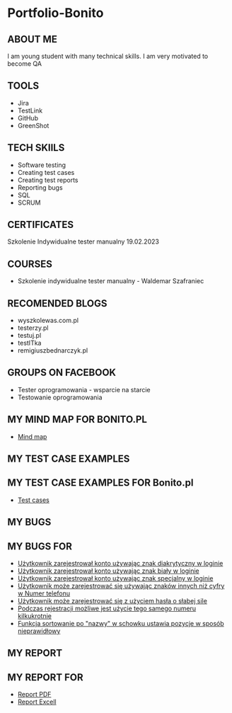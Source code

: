 # Portfolio-Bonito
## ABOUT ME
I am young student with many technical skills. I am very motivated to become QA
## TOOLS
* Jira
* TestLink
* GitHub
* GreenShot
## TECH SKIILS
* Software testing
* Creating test cases
* Creating test reports
* Reporting bugs
* SQL
* SCRUM
## CERTIFICATES
Szkolenie Indywidualne tester manualny 19.02.2023
## COURSES
* Szkolenie indywidualne tester manualny - Waldemar Szafraniec
## RECOMENDED BLOGS
* wyszkolewas.com.pl
* testerzy.pl
* testuj.pl
* testITka
* remigiuszbednarczyk.pl
## GROUPS ON FACEBOOK
* Tester oprogramowania - wsparcie na starcie
* Testowanie oprogramowania
## MY MIND MAP FOR BONITO.PL
* [Mind map](https://drive.google.com/file/d/1lnlN9_TSyn7Yh3ZXCqpMt89gFMl8QUIl/view?usp=sharing)
## MY TEST CASE EXAMPLES
## MY TEST CASE EXAMPLES FOR Bonito.pl
* [Test cases](https://drive.google.com/file/d/16dmoej6JqKIiDb0Yqm6ZQpGs1RRsz7Hg/view?usp=sharing)
## MY BUGS
## MY BUGS FOR 
* [Użytkownik zarejestrował konto używając znak diakrytyczny w loginie](https://docs.google.com/document/d/1dhdEdPUyKF_zBbGBON1X5romtw2fsSya/edit?usp=sharing&ouid=102690967650596517414&rtpof=true&sd=true)
* [Użytkownik zarejestrował konto używając znak biały w loginie](https://docs.google.com/document/d/1bwyPvm529GxDKgx8v-rWS3bCffchABEM/edit?usp=sharing&ouid=102690967650596517414&rtpof=true&sd=true)
* [Użytkownik zarejestrował konto używając znak specjalny w loginie](https://docs.google.com/document/d/14J9QN2-JrD0zv68k1TGXwOJgXS9FX8Pq/edit?usp=sharing&ouid=102690967650596517414&rtpof=true&sd=true)
* [Użytkownik może zarejestrować się używając znaków innych niż cyfry w Numer telefonu](https://docs.google.com/document/d/1hPdpitIJzgBr790EEShRhYOUcGkftR_8/edit?usp=sharing&ouid=102690967650596517414&rtpof=true&sd=true)
* [Użytkownik może zarejestrować się z użyciem hasła o słabej sile](https://docs.google.com/document/d/1OaPNW3HPhWAVRUfL-lpDdjmgB9VavTNs/edit?usp=sharing&ouid=102690967650596517414&rtpof=true&sd=true)
* [Podczas rejestracji możliwe jest użycie tego samego numeru kilkukrotnie](https://docs.google.com/document/d/1K17sUEdSfhrnEwGPzONCJzotzvzJQywI/edit?usp=sharing&ouid=102690967650596517414&rtpof=true&sd=true)
* [Funkcja sortowanie po "nazwy" w schowku ustawia pozycje w sposób nieprawidłowy](https://docs.google.com/document/d/1Sa8EngExkLmKtu_bvAHz41QtjOv93NBK/edit?usp=sharing&ouid=102690967650596517414&rtpof=true&sd=true)
## MY REPORT
## MY REPORT FOR 
* [Report PDF](https://drive.google.com/file/d/1PwKJdjuDEiUmkvcxSFbvwBwxX1hTIXn5/view?usp=sharing)
* [Report Excell](https://docs.google.com/spreadsheets/d/1FxibDFpc6iYakyz64yF4vq-Lq2x9P8gT/edit?usp=sharing&ouid=102690967650596517414&rtpof=true&sd=true)

